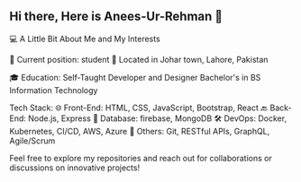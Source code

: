 ## Hi there, Here is Anees-Ur-Rehman 👋

💻 A Little Bit About Me and My Interests


💼 Current position: student 
📍 Located in Johar town, Lahore, Pakistan

🎓 Education:
Self-Taught Developer and Designer
Bachelor's in BS Information Technology

Tech Stack:
🌐 Front-End: HTML, CSS, JavaScript, Bootstrap, React
🔙 Back-End: Node.js, Express
💾 Database: firebase, MongoDB
🛠️ DevOps: Docker, Kubernetes, CI/CD, AWS, Azure
🔧 Others: Git, RESTful APIs, GraphQL, Agile/Scrum

Feel free to explore my repositories and reach out for collaborations or discussions on innovative projects!
